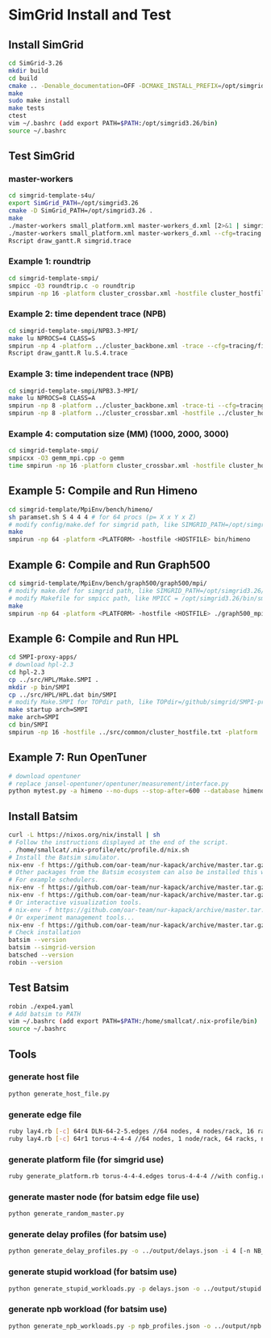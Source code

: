 # SimGrid Install and Test

## Install SimGrid

```bash
cd SimGrid-3.26
mkdir build
cd build
cmake .. -Denable_documentation=OFF -DCMAKE_INSTALL_PREFIX=/opt/simgrid3.26
make
sudo make install
make tests
ctest
vim ~/.bashrc (add export PATH=$PATH:/opt/simgrid3.26/bin)
source ~/.bashrc
```
## Test SimGrid

### master-workers
```bash
cd simgrid-template-s4u/
export SimGrid_PATH=/opt/simgrid3.26
cmake -D SimGrid_PATH=/opt/simgrid3.26 .
make
./master-workers small_platform.xml master-workers_d.xml [2>&1 | simgrid-colorizer]
./master-workers small_platform.xml master-workers_d.xml --cfg=tracing:yes --cfg=tracing/actor:yes
Rscript draw_gantt.R simgrid.trace
```

### Example 1: roundtrip
```bash
cd simgrid-template-smpi/
smpicc -O3 roundtrip.c -o roundtrip
smpirun -np 16 -platform cluster_crossbar.xml -hostfile cluster_hostfile [--cfg=smpi/display-timing:yes] ./roundtrip
```

### Example 2: time dependent trace (NPB)
```bash
cd simgrid-template-smpi/NPB3.3-MPI/
make lu NPROCS=4 CLASS=S
smpirun -np 4 -platform ../cluster_backbone.xml -trace --cfg=tracing/filename:lu.S.4.trace bin/lu.S.4
Rscript draw_gantt.R lu.S.4.trace
```

### Example 3: time independent trace (NPB)
```bash
cd simgrid-template-smpi/NPB3.3-MPI/
make lu NPROCS=8 CLASS=A
smpirun -np 8 -platform ../cluster_backbone.xml -trace-ti --cfg=tracing/filename:LU.A.8 bin/lu.A.8
smpirun -np 8 -platform ../cluster_crossbar.xml -hostfile ../cluster_hostfile -replay LU.A.8
```

### Example 4: computation size (MM) (1000, 2000, 3000)
```bash
cd simgrid-template-smpi/
smpicxx -O3 gemm_mpi.cpp -o gemm
time smpirun -np 16 -platform cluster_crossbar.xml -hostfile cluster_hostfile --cfg=smpi/display-timing:yes --cfg=smpi/host-speed:1000000000 ./gemm
```
## Example 5: Compile and Run Himeno
```bash
cd simgrid-template/MpiEnv/bench/himeno/
sh paramset.sh S 4 4 4 # for 64 procs (p= X x Y x Z)
# modify config/make.def for simgrid path, like SIMGRID_PATH=/opt/simgrid3.26/
make
smpirun -np 64 -platform <PLATFORM> -hostfile <HOSTFILE> bin/himeno
```

## Example 6: Compile and Run Graph500
```bash
cd simgrid-template/MpiEnv/bench/graph500/graph500/mpi/
# modify make.def for simgrid path, like SIMGRID_PATH=/opt/simgrid3.26/
# modify Makefile for smpicc path, like MPICC = /opt/simgrid3.26/bin/smpicc
make
smpirun -np 64 -platform <PLATFORM> -hostfile <HOSTFILE> ./graph500_mpi_simple 64 8
```

## Example 6: Compile and Run HPL
```bash
cd SMPI-proxy-apps/
# download hpl-2.3
cd hpl-2.3
cp ../src/HPL/Make.SMPI .
mkdir -p bin/SMPI
cp ../src/HPL/HPL.dat bin/SMPI
# modify Make.SMPI for TOPdir path, like TOPdir=/github/simgrid/SMPI-proxy-apps/hpl-2.3, or run "sed -ri "s|TOPdir\s*=.+|TOPdir="`pwd`"|g" Make.SMPI"
make startup arch=SMPI
make arch=SMPI
cd bin/SMPI
smpirun -np 16 -hostfile ../src/common/cluster_hostfile.txt -platform ../src/common/cluster_crossbar.xml ./xhpl
```

## Example 7: Run OpenTuner
```bash
# download opentuner
# replace jansel-opentuner/opentuner/measurement/interface.py
python mytest.py -a himeno --no-dups --stop-after=600 --database himeno.64.db --results-log-details himeno.64.log
```

## Install Batsim
```bash
curl -L https://nixos.org/nix/install | sh
# Follow the instructions displayed at the end of the script.
. /home/smallcat/.nix-profile/etc/profile.d/nix.sh
# Install the Batsim simulator.
nix-env -f https://github.com/oar-team/nur-kapack/archive/master.tar.gz -iA batsim
# Other packages from the Batsim ecosystem can also be installed this way.
# For example schedulers.
nix-env -f https://github.com/oar-team/nur-kapack/archive/master.tar.gz -iA batsched
nix-env -f https://github.com/oar-team/nur-kapack/archive/master.tar.gz -iA pybatsim
# Or interactive visualization tools.
# nix-env -f https://github.com/oar-team/nur-kapack/archive/master.tar.gz -iA evalys
# Or experiment management tools...
nix-env -f https://github.com/oar-team/nur-kapack/archive/master.tar.gz -iA batexpe
# Check installation
batsim --version
batsim --simgrid-version
batsched --version
robin --version
```

## Test Batsim
```bash
robin ./expe4.yaml
# Add batsim to PATH
vim ~/.bashrc (add export PATH=$PATH:/home/smallcat/.nix-profile/bin)
source ~/.bashrc
```

## Tools
### generate host file
```bash
python generate_host_file.py
```

### generate edge file
```bash
ruby lay4.rb [-c] 64r4 DLN-64-2-5.edges //64 nodes, 4 nodes/rack, 16 racks, nodes are connected by a specified edge file
ruby lay4.rb [-c] 64r1 torus-4-4-4 //64 nodes, 1 node/rack, 64 racks, nodes are connected by a predefined topology (4*4*4 torus)
```

### generate platform file (for simgrid use)
```bash
ruby generate_platform.rb torus-4-4-4.edges torus-4-4-4 //with config.rb in the same relative path
```

### generate master node (for batsim edge file use)
```bash
python generate_random_master.py
```

### generate delay profiles (for batsim use)
```bash
python generate_delay_profiles.py -o ../output/delays.json -i 4 [-n NB_DELAYS]
```

### generate stupid workload (for batsim use)
```bash
python generate_stupid_workloads.py -p delays.json -o ../output/stupid.json -i 4 [-n NB_JOBS] [--nb-res NB_RES]
```

### generate npb workload (for batsim use)
```bash
python generate_npb_workloads.py -p npb_profiles.json -o ../output/npb.json -i 4 [-n NB_JOBS] [--nb-res NB_RES]
```
